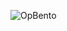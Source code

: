 ![OpBento](https://firebasestorage.googleapis.com/v0/b/smartkaksha-fe32c.appspot.com/o/opbento%2FShatadruMf9110.png?alt=media)

